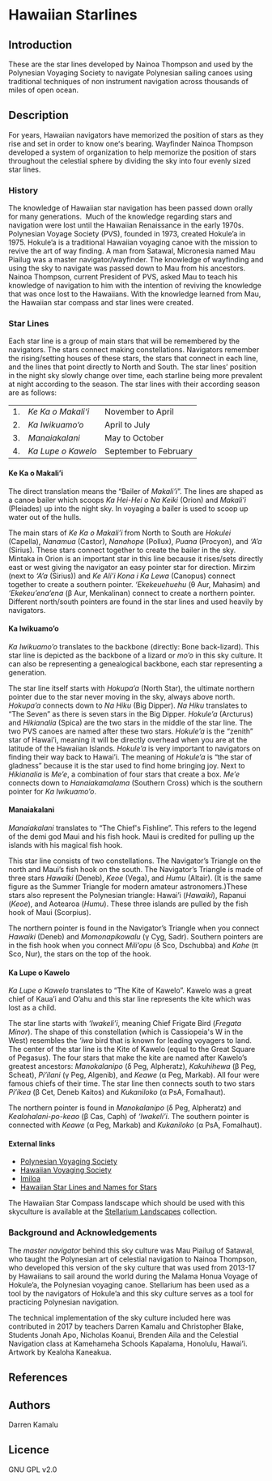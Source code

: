 # Hawaiian Starlines

## Introduction

These are the star lines developed by Nainoa Thompson and used by the Polynesian Voyaging Society to navigate Polynesian sailing canoes using traditional techniques of non instrument navigation across thousands of miles of open ocean.

## Description

For years, Hawaiian navigators have memorized the position of stars as they rise and set in order to know oneʻs bearing. Wayfinder Nainoa Thompson developed a system of organization to help memorize the position of stars throughout the celestial sphere by dividing the sky into four evenly sized star lines.

### History

The knowledge of Hawaiian star navigation has been passed down orally for many generations. &nbsp;Much of the knowledge regarding stars and navigation were lost until the Hawaiian Renaissance in the early 1970s. Polynesian Voyage Society (PVS), founded in 1973, created Hokule’a in 1975. Hokule’a is a traditional Hawaiian voyaging canoe with the mission to revive the art of way finding. A man from Satawal, Micronesia named Mau Piailug was a master navigator/wayfinder. The knowledge of wayfinding and using the sky to navigate was passed down to Mau from his ancestors. Nainoa Thompson, current President of PVS, asked Mau to teach his knowledge of navigation to him with the intention of reviving the knowledge that was once lost to the Hawaiians. With the knowledge learned from Mau, the Hawaiian star compass and star lines were created.

### Star Lines

Each star line is a group of main stars that will be remembered by the navigators. The stars connect making constellations. Navigators remember the rising/setting houses of these stars, the stars that connect in each line, and the lines that point directly to North and South. The star lines’ position in the night sky slowly change over time, each starline being more prevalent at night according to the season. The star lines with their according season are as follows: 

<table>
<tr><td>1.</td><td><em>Ke Ka o Makali‘i </em></td><td>November to April    </td></tr>
<tr><td>2.</td><td><em>Ka Iwikuamo‘o    </em></td><td>April to July        </td></tr>
<tr><td>3.</td><td><em>Manaiakalani     </em></td><td>May to October       </td></tr>
<tr><td>4.</td><td><em>Ka Lupe o Kawelo </em></td><td>September to February</td></tr>
</table>

#### Ke Ka o Makali’i

The direct translation means the “Bailer of _Makali’i_”. The lines are shaped as a canoe bailer which scoops _Ka Hei-Hei o Na Keiki_ (Orion) and _Makali’i_ (Pleiades) up into the night sky. In voyaging a bailer is used to scoop up water out of the hulls. 

The main stars of _Ke Ka o Makali’i_ from North to South are _Hokulei_ (Capella), _Nanamua_ (Castor), _Nanahope_ (Pollux), _Puana_ (Procyon), and _‘A’a_ (Sirius). These stars connect together to create the bailer in the sky. Mintaka in Orion is an important star in this line because it rises/sets directly east or west giving the navigator an easy pointer star for direction. Mirzim (next to _‘A’a_ (Sirius)) and _Ke Ali’i Kona i Ka Lewa_ (Canopus) connect together to create a southern pointer. _‘Ekekeuehuehu_ (θ Aur, Mahasim) and _‘Ekekeu’ena’ena_ (β Aur, Menkalinan) connect to create a northern pointer. Different north/south pointers are found in the star lines and used heavily by navigators.

#### Ka Iwikuamo’o

_Ka Iwikuamo’o_ translates to the backbone (directly: Bone back-lizard). This star line is depicted as the backbone of a lizard or _mo’o_ in this sky culture. It can also be representing a genealogical backbone, each star representing a generation.

The star line itself starts with _Hokupa’a_ (North Star), the ultimate northern pointer due to the star never moving in the sky, always above north. _Hokupa’a_ connects down to _Na Hiku_ (Big Dipper). _Na Hiku_ translates to “The Seven” as there is seven stars in the Big Dipper. _Hokule’a_ (Arcturus) and _Hikianalia_ (Spica) are the two stars in the middle of the star line. The two PVS canoes are named after these two stars. _Hokule’a_ is the “zenith” star of Hawai’i, meaning it will be directly overhead when you are at the latitude of the Hawaiian Islands. _Hokule’a_ is very important to navigators on finding their way back to Hawai’i. The meaning of _Hokule’a_ is “the star of gladness” because it is the star used to find home bringing joy. Next to _Hikianalia_ is _Me’e_, a combination of four stars that create a box. _Me’e_ connects down to _Hanaiakamalama_ (Southern Cross) which is the southern pointer for _Ka Iwikuamo’o_.

#### Manaiakalani

_Manaiakalani_ translates to “The Chief's Fishline”. This refers to the legend of the demi god Maui and his fish hook. Maui is credited for pulling up the islands with his magical fish hook. 

This star line consists of two constellations. The Navigator’s Triangle on the north and Maui’s fish hook on the south. The Navigator’s Triangle is made of three stars _Hawaiki_ (Deneb), _Keoe_ (Vega), and _Humu_ (Altair). (It is the same figure as the Summer Triangle for modern amateur astronomers.)These stars also represent the Polynesian triangle: Hawai’i (_Hawaiki_), Rapanui (_Keoe_), and Aotearoa (_Humu_). These three islands are pulled by the fish hook of Maui (Scorpius). 

The northern pointer is found in the Navigator’s Triangle when you connect _Hawaiki_ (Deneb) and _Momonapikowalu_ (γ Cyg, Sadr). Southern pointers are in the fish hook when you connect _Mili’opu_ (δ Sco, Dschubba) and _Kahe_ (π Sco, Nur), the stars on the top of the hook.

#### Ka Lupe o Kawelo

_Ka Lupe o Kawelo_ translates to “The Kite of Kawelo”. Kawelo was a great chief of Kaua’i and O’ahu and this star line represents the kite which was lost as a child.

The star line starts with _‘Iwakeli’i_, meaning Chief Frigate Bird (_Fregata Minor_). The shape of this constellation (which is Cassiopeia's W in the West) resembles the _‘iwa_ bird that is known for leading voyagers to land. The center of the star line is the Kite of Kawelo (equal to the Great Square of Pegasus). The four stars that make the kite are named after Kawelo’s greatest ancestors: _Manokalanipo_ (δ Peg, Alpheratz), _Kakuhihewa_ (β Peg, Scheat), _Pi’ilani_ (γ Peg, Algenib), and _Keawe_ (α Peg, Markab). All four were famous chiefs of their time. The star line then connects south to two stars _Pi’ikea_ (β Cet, Deneb Kaitos) and _Kukaniloko_ (α PsA, Fomalhaut). 

The northern pointer is found in _Manokalanipo_ (δ Peg, Alpheratz) and _Kealohalani-po-keao_ (β Cas, Caph) of _‘Iwakeli’i_. The southern pointer is connected with _Keawe_ (α Peg, Markab) and _Kukaniloko_ (α PsA, Fomalhaut).

#### External links

*   [Polynesian Voyaging Society](http://hokulea.com)
*   [Hawaiian Voyaging Society](http://pvs.kcc.hawaii.edu/ike/hookele/hawaiian_star_lines.html)
*   [Imiloa](http://www.imiloahawaii.org/71/star-paths)
*   [Hawaiian Star Lines and Names for Stars](http://archive.hokulea.com/ike/hookele/hawaiian_star_lines.html)

The Hawaiian Star Compass landscape which should be used with this skyculture is available at the [Stellarium Landscapes](https://stellarium.org/landscapes.html) collection.

### Background and Acknowledgements

The _master navigator_ behind this sky culture was Mau Piailug of Satawal, who taught the Polynesian art of celestial navigation to Nainoa Thompson, who developed this version of the sky culture that was used from 2013-17 by Hawaiians to sail around the world during the Malama Honua Voyage of Hokule’a, the Polynesian voyaging canoe. Stellarium has been used as a tool by the navigators of Hokule’a and this sky culture serves as a tool for practicing Polynesian navigation.

The technical implementation of the sky culture included here was contributed in 2017 by teachers Darren Kamalu and Christopher Blake, Students Jonah Apo, Nicholas Koanui, Brenden Aila and the Celestial Navigation class at Kamehameha Schools Kapalama, Honolulu, Hawai’i. Artwork by Kealoha Kaneakua. 

## References

## Authors

Darren Kamalu

## Licence

GNU GPL v2.0
